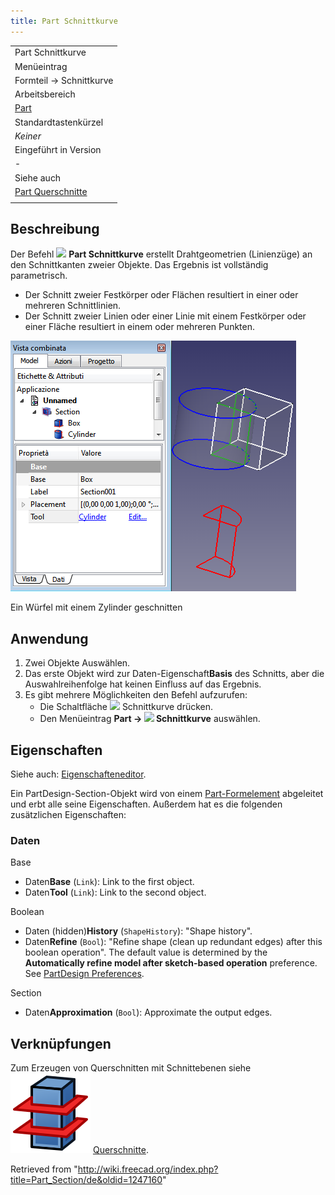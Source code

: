 ```yaml
---
title: Part Schnittkurve
---
```


|                                                                     |
| ------------------------------------------------------------------- |
| Part Schnittkurve                                                   |
| Menüeintrag                                                         |
| Formteil → Schnittkurve                                             |
| Arbeitsbereich                                                      |
| [Part](/Part_Workbench/de "Part Workbench/de")                      |
| Standardtastenkürzel                                                |
| _Keiner_                                                            |
| Eingeführt in Version                                               |
| -                                                                   |
| Siehe auch                                                          |
| [Part Querschnitte](/Part_CrossSections/de "Part CrossSections/de") |
|                                                                     |

## Beschreibung

Der Befehl ![](/src/assets/images/f/f7/Part_Section.svg) **Part Schnittkurve** erstellt Drahtgeometrien (Linienzüge) an den Schnittkanten zweier Objekte. Das Ergebnis ist vollständig parametrisch.

- Der Schnitt zweier Festkörper oder Flächen resultiert in einer oder mehreren Schnittlinien.
- Der Schnitt zweier Linien oder einer Linie mit einem Festkörper oder einer Fläche resultiert in einem oder mehreren Punkten.

![](/src/assets/images/PartSection1_it.png)

Ein Würfel mit einem Zylinder geschnitten

## Anwendung

1. Zwei Objekte Auswählen.
2. Das erste Objekt wird zur Daten-Eigenschaft**Basis** des Schnitts, aber die Auswahlreihenfolge hat keinen Einfluss auf das Ergebnis.
3. Es gibt mehrere Möglichkeiten den Befehl aufzurufen:
   - Die Schaltfläche ![](/src/assets/images/f/f7/Part_Section.svg) Schnittkurve drücken.
   - Den Menüeintrag **Part → ![](/src/assets/images/f/f7/Part_Section.svg) Schnittkurve** auswählen.

## Eigenschaften

Siehe auch: [Eigenschafteneditor](/Property_editor/de "Property editor/de").

Ein PartDesign-Section-Objekt wird von einem [Part-Formelement](/Part_Feature/de "Part Feature/de") abgeleitet und erbt alle seine Eigenschaften. Außerdem hat es die folgenden zusätzlichen Eigenschaften:

### Daten

Base

- Daten**Base** (`Link`): Link to the first object.
- Daten**Tool** (`Link`): Link to the second object.

Boolean

- Daten (hidden)**History** (`ShapeHistory`): "Shape history".
- Daten**Refine** (`Bool`): "Refine shape (clean up redundant edges) after this boolean operation". The default value is determined by the **Automatically refine model after sketch-based operation** preference. See [PartDesign Preferences](/PartDesign_Preferences#General "PartDesign Preferences").

Section

- Daten**Approximation** (`Bool`): Approximate the output edges.

## Verknüpfungen

Zum Erzeugen von Querschnitten mit Schnittebenen siehe ![](/src/assets/images/Part_CrossSections.svg) [Querschnitte](/Part_CrossSections/de "Part CrossSections/de").

Retrieved from "<http://wiki.freecad.org/index.php?title=Part_Section/de&oldid=1247160>"
